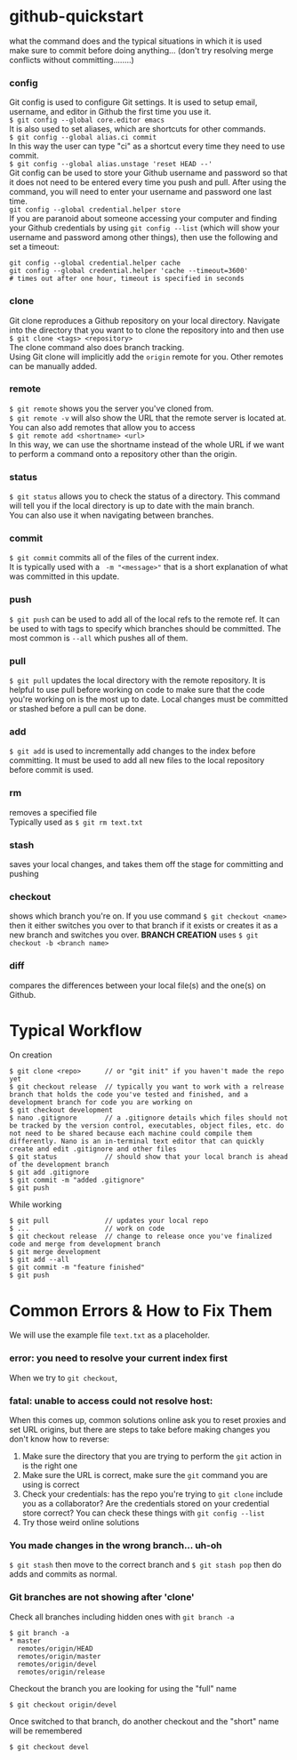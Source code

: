 # github-quickstart  

what the command does and the typical situations in which it is used  
make sure to commit before doing anything...  (don't try resolving merge conflicts without committing........)

### config
Git config is used to configure Git settings. It is used to setup email, username, and editor in Github the first time you use it.  
```$ git config --global core.editor emacs```  
It is also used to set aliases, which are shortcuts for other commands.  
```$ git config --global alias.ci commit```  
In this way the user can type "ci" as a shortcut every time they need to use commit.  
```$ git config --global alias.unstage 'reset HEAD --'```  
Git config can be used to store your Github username and password so that it does not need to be entered every time you push and pull. After using the command, you will need to enter your username and password one last time.  
```git config --global credential.helper store```  
If you are paranoid about someone accessing your computer and finding your Github credentials by using ```git config --list``` (which will show your username and password among other things), then use the following and set a timeout:  
```
git config --global credential.helper cache
git config --global credential.helper 'cache --timeout=3600'
# times out after one hour, timeout is specified in seconds
```
  
### clone
Git clone reproduces a Github repository on your local directory. Navigate into the directory that you want to to clone the repository into and then use  
```$ git clone <tags> <repository>```  
The clone command also does branch tracking.  
Using Git clone will implicitly add the ```origin``` remote for you. Other remotes can be manually added.  
  
### remote
```$ git remote``` shows you the server you've cloned from.  
```$ git remote -v``` will also show the URL that the remote server is located at.  
You can also add remotes that allow you to access  
```$ git remote add <shortname> <url>```  
In this way, we can use the shortname instead of the whole URL if we want to perform a command onto a repository other than the origin.  
  
### status
```$ git status``` allows you to check the status of a directory. This command will tell you if the local directory is up to date with the main branch.  
You can also use it when navigating between branches.  
### commit
```$ git commit``` commits all of the files of the current index.  
It is typically used with a ``` -m "<message>"``` that is a short explanation of what was committed in this update.  
### push
```$ git push``` can be used to add all of the local refs to the remote ref. 
It can be used to with tags to specify which branches should be committed. 
The most common is ```--all``` which pushes all of them. 
### pull
```$ git pull``` updates the local directory with the remote repository. It is helpful to use pull before working on code to make sure that the code you're working on is the most up to date. Local changes must be committed or stashed before a pull can be done.   
### add
```$ git add``` is used to incrementally add changes to the index before committing. It must be used to add all new files to the local repository before commit is used.  
### rm
removes a specified file  
Typically used as ```$ git rm text.txt```  
### stash
saves your local changes, and takes them off the stage for committing and pushing  
### checkout
shows which branch you're on. If you use command ```$ git checkout <name>``` then it either switches you over to that branch if it exists or creates it as a new branch and switches you over. **BRANCH CREATION** uses ```$ git checkout -b <branch name>```  
  
### diff
compares the differences between your local file(s) and the one(s) on Github.

# Typical Workflow  
On creation
```
$ git clone <repo> 		// or "git init" if you haven't made the repo yet
$ git checkout release	// typically you want to work with a relrease branch that holds the code you've tested and finished, and a development branch for code you are working on
$ git checkout development
$ nano .gitignore		// a .gitignore details which files should not be tracked by the version control, executables, object files, etc. do not need to be shared because each machine could compile them differently. Nano is an in-terminal text editor that can quickly create and edit .gitignore and other files
$ git status			// should show that your local branch is ahead of the development branch
$ git add .gitignore
$ git commit -m "added .gitignore"
$ git push
```
While working
```
$ git pull				// updates your local repo
$ ...					// work on code
$ git checkout release	// change to release once you've finalized code and merge from development branch
$ git merge development
$ git add --all
$ git commit -m "feature finished"
$ git push
```

# Common Errors & How to Fix Them
We will use the example file ```text.txt``` as a placeholder.  
### error: you need to resolve your current index first
When we try to ```git checkout```, 

### fatal: unable to access could not resolve host:
When this comes up, common solutions online ask you to reset proxies and set URL origins, but there are steps to take before making changes you don't know how to reverse:  
1. Make sure the directory that you are trying to perform the ```git``` action in is the right one  
2. Make sure the URL is correct, make sure the ```git``` command you are using is correct  
3. Check your credentials: has the repo you're trying to ```git clone``` include you as a collaborator? Are the credentials stored on your credential store correct? You can check these things with ```git config --list```  
4. Try those weird online solutions  

### You made changes in the wrong branch... uh-oh
```$ git stash``` then move to the correct branch and ```$ git stash pop``` then do adds and commits as normal.  

### Git branches are not showing after 'clone'
Check all branches including hidden ones with ```git branch -a```  
```
$ git branch -a
* master
  remotes/origin/HEAD
  remotes/origin/master
  remotes/origin/devel
  remotes/origin/release
```
Checkout the branch you are looking for using the "full" name  
```
$ git checkout origin/devel
```
Once switched to that branch, do another checkout and the "short" name will be remembered  
```
$ git checkout devel
```
